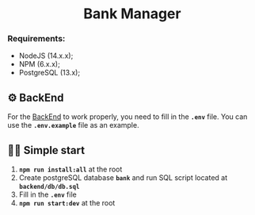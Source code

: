 <h1 align="center">
  Bank Manager
</h1>

### Requirements:

- NodeJS (14.x.x);
- NPM (6.x.x);
- PostgreSQL (13.x);

## ⚙️ BackEnd

For the [BackEnd](./backend) to work properly, you need to fill in the **`.env`** file. You can use the **`.env.example`** file as an example.

## 🏃‍♂️ Simple start

1. **`npm run install:all`** at the root
2. Create postgreSQL database **`bank`** and run SQL script located at **`backend/db/db.sql`**
3. Fill in the **`.env`** file
4. **`npm run start:dev`** at the root
